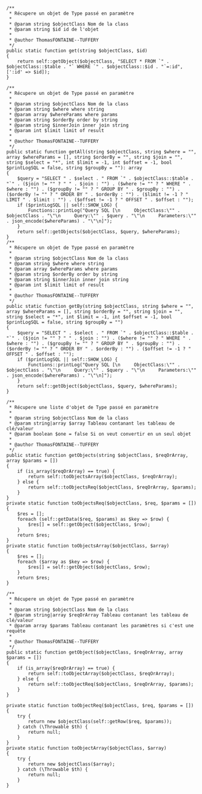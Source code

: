 

    /**
     * Récupere un objet de Type passé en paramètre
     * 
     * @param string $objectClass Nom de la class
     * @param string $id id de l'objet
     * 
     * @author ThomasFONTAINE--TUFFERY
     */
    public static function get(string $objectClass, $id)
    {
        return self::getObject($objectClass, "SELECT * FROM `" . $objectClass::$table . "` WHERE `" . $objectClass::$id . "`=:id", [':id' => $id]);
    }

    /**
     * Récupere un objet de Type passé en paramètre
     * 
     * @param string $objectClass Nom de la class
     * @param string $where where string
     * @param array $whereParams where params
     * @param string $orderBy order by string
     * @param string $innerJoin inner join string
     * @param int $limit limit of result
     * 
     * @author ThomasFONTAINE--TUFFERY
     */
    public static function getAll(string $objectClass, string $where = "", array $whereParams = [], string $orderBy = "", string $join = "", string $select = "*", int $limit = -1, int $offset = -1, bool $printLogSQL = false, string $groupBy = ""): array
    {
        $query = "SELECT " . $select . " FROM `" . $objectClass::$table . "`" . ($join != "" ? " " . $join : "") . ($where != "" ? " WHERE " . $where : "") . ($groupBy != "" ? " GROUP BY " . $groupBy : "") . ($orderBy != "" ? " ORDER BY " . $orderBy : "") . ($limit != -1 ? " LIMIT " . $limit : "") . ($offset != -1 ? " OFFSET " . $offset : "");
        if ($printLogSQL || self::SHOW_LOG) {
            Functions::printLog("Query SQL [\n     ObjectClass:\"" . $objectClass . "\"\n     Query:\"" . $query . "\"\n     Parameters:\"" . json_encode($whereParams) . "\"\n]");
        }
        return self::getObjects($objectClass, $query, $whereParams);
    }
    /**
     * Récupere un objet de Type passé en paramètre
     * 
     * @param string $objectClass Nom de la class
     * @param string $where where string
     * @param array $whereParams where params
     * @param string $orderBy order by string
     * @param string $innerJoin inner join string
     * @param int $limit limit of result
     * 
     * @author ThomasFONTAINE--TUFFERY
     */
    public static function getBy(string $objectClass, string $where = "", array $whereParams = [], string $orderBy = "", string $join = "", string $select = "*", int $limit = -1, int $offset = -1, bool $printLogSQL = false, string $groupBy = "")
    {
        $query = "SELECT " . $select . " FROM `" . $objectClass::$table . "`" . ($join != "" ? " " . $join : "") . ($where != "" ? " WHERE " . $where : "") . ($groupBy != "" ? " GROUP BY " . $groupBy : "") . ($orderBy != "" ? " ORDER BY " . $orderBy : "") . ($offset != -1 ? " OFFSET " . $offset : "");
        if ($printLogSQL || self::SHOW_LOG) {
            Functions::printLog("Query SQL [\n     ObjectClass:\"" . $objectClass . "\"\n     Query:\"" . $query . "\"\n     Parameters:\"" . json_encode($whereParams) . "\"\n]");
        }
        return self::getObject($objectClass, $query, $whereParams);
    }

    /**
     * Récupere une liste d'objet de Type passé en paramètre
     * 
     * @param string $objectClass Nom de la class
     * @param string|array $array Tableau contanant les tableau de clé/valeur
     * @param boolean $one = false Si on veut convertir en un seul objet
     * 
     * @author ThomasFONTAINE--TUFFERY
     */
    public static function getObjects(string $objectClass, $reqOrArray, array $params = [])
    {
        if (is_array($reqOrArray) == true) {
            return self::toObjectsArray($objectClass, $reqOrArray);
        } else {
            return self::toObjectsReq($objectClass, $reqOrArray, $params);
        }
    }
    private static function toObjectsReq($objectClass, $req, $params = [])
    {
        $res = [];
        foreach (self::getData($req, $params) as $key => $row) {
            $res[] = self::getObject($objectClass, $row);
        }
        return $res;
    }
    private static function toObjectsArray($objectClass, $array)
    {
        $res = [];
        foreach ($array as $key => $row) {
            $res[] = self::getObject($objectClass, $row);
        }
        return $res;
    }

    /**
     * Récupere un objet de Type passé en paramètre
     * 
     * @param string $objectClass Nom de la class
     * @param string|array $reqOrArray Tableau contanant les tableau de clé/valeur
     * @param array $params Tableau contanant les paramètres si c'est une requête
     * 
     * @author ThomasFONTAINE--TUFFERY
     */
    public static function getObject($objectClass, $reqOrArray, array $params = [])
    {
        if (is_array($reqOrArray) == true) {
            return self::toObjectArray($objectClass, $reqOrArray);
        } else {
            return self::toObjectReq($objectClass, $reqOrArray, $params);
        }
    }

    private static function toObjectReq($objectClass, $req, $params = [])
    {
        try {
            return new $objectClass(self::getRow($req, $params));
        } catch (\Throwable $th) {
            return null;
        }
    }
    private static function toObjectArray($objectClass, $array)
    {
        try {
            return new $objectClass($array);
        } catch (\Throwable $th) {
            return null;
        }
    }